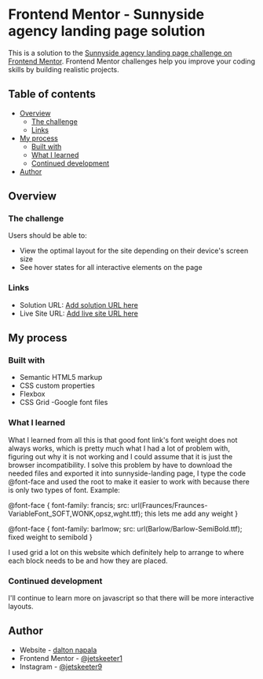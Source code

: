 # Frontend Mentor - Sunnyside agency landing page solution

This is a solution to the [Sunnyside agency landing page challenge on Frontend Mentor](https://www.frontendmentor.io/challenges/sunnyside-agency-landing-page-7yVs3B6ef). Frontend Mentor challenges help you improve your coding skills by building realistic projects.

## Table of contents

- [Overview](#overview)
  - [The challenge](#the-challenge)
  - [Links](#links)
- [My process](#my-process)
  - [Built with](#built-with)
  - [What I learned](#what-i-learned)
  - [Continued development](#continued-development)
- [Author](#author)

## Overview

### The challenge

Users should be able to:

- View the optimal layout for the site depending on their device's screen size
- See hover states for all interactive elements on the page

### Links

- Solution URL: [Add solution URL here](https://your-solution-url.com)
- Live Site URL: [Add live site URL here](https://your-live-site-url.com)

## My process

### Built with

- Semantic HTML5 markup
- CSS custom properties
- Flexbox
- CSS Grid
-Google font files

### What I learned

What I learned from all this is that good font link's font weight does not always works, which is pretty much what I had a lot of problem with, figuring out why it is not working and I could assume that it is just the browser incompatibility. I solve this problem by have to download the needed files and exported it into sunnyside-landing page, I type the code @font-face and used the root to make it easier to work with because there is only two types of font.
Example: 

@font-face {
    font-family: francis;
    src: url(Fraunces/Fraunces-VariableFont_SOFT\,WONK\,opsz\,wght.ttf); this lets me add any weight
}

@font-face {
    font-family: barlmow;
    src: url(Barlow/Barlow-SemiBold.ttf); fixed weight to semibold
}

I used grid a lot on this website which definitely help to arrange to where each block needs to be and how they are placed.

### Continued development

I'll continue to learn more on javascript so that there will be more interactive layouts.

## Author

- Website - [dalton napala](https://www.your-site.com)
- Frontend Mentor - [@jetskeeter1](https://www.frontendmentor.io/profile/jetskeeter1)
- Instagram - [@jetskeeter9](https://www.instagram.com/jetskeeter9)
